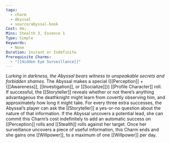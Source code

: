 ```yaml
---
tags:
  - charm
  - Abyssal
  - source/abyssal-book
Cost: 4m; 
Mins: Stealth 3, Essence 1
Type: Simple
Keywords:
  - None
Duration: Instant or Indefinite
Prerequisite Charms:
  - "[[Hidden Eye Surveillance]]"
---
```

*Lurking in darkness, the Abyssal bears witness to unspeakable secrets and forbidden shames.*
The Abyssal makes a special ([[Perception]] + {[[Awareness]], [[Investigation]], or [[Socialize]]}) [[Profile Character]] roll. If successful, the [[Storyteller]] reveals whether or not there’s anything advantageous the deathknight might learn from covertly observing him, and approximately how long it might take. For every three extra successes, the Abyssal’s player can ask the [[Storyteller]] a yes-or-no question about the nature of that information.
If the Abyssal uncovers a potential lead, she can commit this Charm’s cost indefinitely to add an automatic success on [[Perception]] rolls and [[Stealth]] rolls against her target. Once her surveillance uncovers a piece of useful information, this Charm ends and she gains one [[Willpower]], to a maximum of one [[Willpower]] per day.